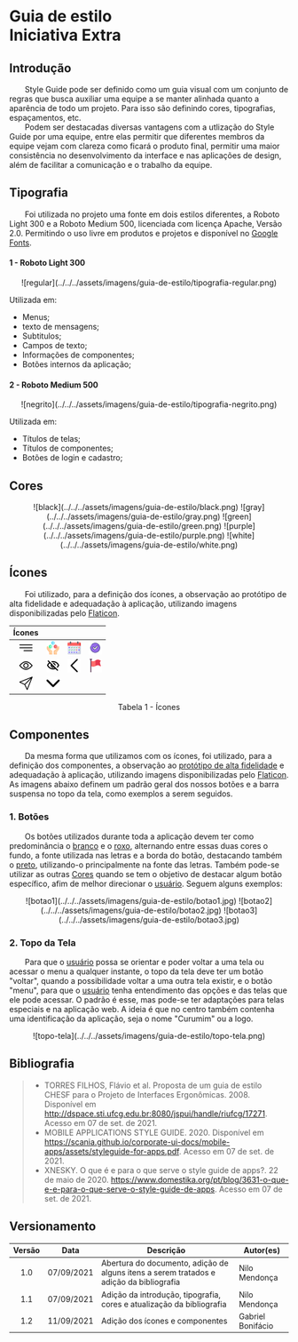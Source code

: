 # Guia de estilo <br> <span class="rotulo-extra">Iniciativa Extra</span>

## Introdução
&emsp;&emsp;Style Guide pode ser definido como um guia visual com um conjunto de regras que busca auxiliar uma equipe a se manter alinhada quanto a aparência de todo um projeto. Para isso são definindo cores, tipografias, espaçamentos, etc.<br>
&emsp;&emsp;Podem ser destacadas diversas vantagens com a utlização do Style Guide por uma equipe, entre elas permitir que diferentes membros da equipe vejam com clareza como ficará o produto final, permitir uma maior consistência no desenvolvimento da interface e nas aplicações de design, além de facilitar a comunicação e o trabalho da equipe.<br>

<!--## Logo -->

## Tipografia
&emsp;&emsp;Foi utilizada no projeto uma fonte em dois estilos diferentes, a Roboto Light 300 e a Roboto Medium 500, licenciada com licença Apache, Versão 2.0. Permitindo o uso livre em produtos e projetos e disponível no [Google Fonts](https://fonts.google.com/specimen/Roboto?preview.text=Curumim&preview.text_type=custom#standard-styles).

#### 1 - Roboto Light 300
<center>
	<span class="img-guia-de-estilo-tipografia">![regular](../../../assets/imagens/guia-de-estilo/tipografia-regular.png)</span>
</center>

Utilizada em:

- Menus;
- texto de mensagens;
- Subtitulos;
- Campos de texto;
- Informações de componentes;
- Botões internos da aplicação;

#### 2 - Roboto Medium 500
<center>
	<span class="img-guia-de-estilo-tipografia">![negrito](../../../assets/imagens/guia-de-estilo/tipografia-negrito.png)</span>
</center>

Utilizada em:

- Títulos de telas;
- Títulos de componentes;
- Botões de login e cadastro;

## Cores
<center>
	<span class="img-guia-de-estilo">![black](../../../assets/imagens/guia-de-estilo/black.png)</span>
	<span class="img-guia-de-estilo">![gray](../../../assets/imagens/guia-de-estilo/gray.png)</span>
	<span class="img-guia-de-estilo">![green](../../../assets/imagens/guia-de-estilo/green.png)</span>
	<span class="img-guia-de-estilo">![purple](../../../assets/imagens/guia-de-estilo/purple.png)</span>
	<span class="img-guia-de-estilo">![white](../../../assets/imagens/guia-de-estilo/white.png)</span>
</center>

## Ícones

&emsp;&emsp;Foi utilizado, para a definição dos ícones, a observação ao protótipo de alta fidelidade e adequadação à aplicação, utilizando imagens disponibilizadas pelo [Flaticon](https://www.flaticon.com/br/).

<center>
        
| Ícones | | | |
|:--:|:--:|:--:|:--:|
| <span class="img-guia-de-estilo">![menu](../../../assets/imagens/guia-de-estilo/menu.png) </span> | <span class="img-guia-de-estilo">![activity](../../../assets/imagens/guia-de-estilo/activity.png) </span> | <span class="img-guia-de-estilo">![schedule](../../../assets/imagens/guia-de-estilo/schedule.png) </span> | <span class="img-guia-de-estilo">![checklist](../../../assets/imagens/guia-de-estilo/checklist.png) </span> | 
| <span class="img-guia-de-estilo">![view](../../../assets/imagens/guia-de-estilo/view.png) </span> | <span class="img-guia-de-estilo">![eye-off](../../../assets/imagens/guia-de-estilo/eye-off.png) </span> | <span class="img-guia-de-estilo">![back](../../../assets/imagens/guia-de-estilo/back.png) </span> |  <span class="img-guia-de-estilo">![redflag](../../../assets/imagens/guia-de-estilo/red-flag.png) </span> | 
| <span class="img-guia-de-estilo">![send](../../../assets/imagens/guia-de-estilo/send.png) </span> | <span class="img-guia-de-estilo">![arrow-down](../../../assets/imagens/guia-de-estilo/arrow-down-sign-to-navigate.png) </span> | 

<figcaption>Tabela 1 - Ícones</figcaption>

</center>

## Componentes

&emsp;&emsp;Da mesma forma que utilizamos com os ícones, foi utilizado, para a definição dos componentes, a observação ao [protótipo de alta fidelidade](../../../base/requisitos/modelagem/lexicos/#lexico-prototipo-de-alta-fidelidade) e adequadação à aplicação, utilizando imagens disponibilizadas pelo [Flaticon](https://www.flaticon.com/br/). 
As imagens abaixo definem um padrão geral dos nossos botões e a barra suspensa no topo da tela, como exemplos a serem seguidos.

### 1. Botões

&emsp;&emsp;Os botões utilizados durante toda a aplicação devem ter como predominância o [branco](#Cores) e o [roxo](#Cores), alternando entre essas duas cores o fundo, a fonte utilizada nas letras e a borda do botão, destacando também o [preto](#Cores), utilizando-o principalmente na fonte das letras. Também pode-se utilizar as outras [Cores](#Cores) quando se tem o objetivo de destacar algum botão específico, afim de melhor direcionar o [usuário](../../../base/requisitos/modelagem/lexicos/#lexico-usuario). Seguem alguns exemplos:

<center>
	<span class="img-guia-de-estilo-botao">![botao1](../../../assets/imagens/guia-de-estilo/botao1.jpg)</span>
	<span class="img-guia-de-estilo-botao">![botao2](../../../assets/imagens/guia-de-estilo/botao2.jpg)</span>
	<span class="img-guia-de-estilo-botao">![botao3](../../../assets/imagens/guia-de-estilo/botao3.jpg)</span>
</center>

### 2. Topo da Tela

&emsp;&emsp;Para que o [usuário](../../../base/requisitos/modelagem/lexicos/#lexico-usuario) possa se orientar e poder voltar a uma tela ou acessar o menu a qualquer instante, o topo da tela deve ter um botão "voltar", quando a possibilidade voltar a uma outra tela existir, e o botão "menu", para que o [usuário](../../../base/requisitos/modelagem/lexicos/#lexico-usuario) tenha entendimento das opções e das telas que ele pode acessar. O padrão é esse, mas pode-se ter adaptações para telas especiais e na aplicação web. A ideia é que no centro também contenha uma identificação da aplicação, seja o nome "Curumim" ou a logo.

<center>
	<span class="img-guia-de-estilo-topo-tela">![topo-tela](../../../assets/imagens/guia-de-estilo/topo-tela.png)</span>
</center>

## Bibliografia
> - TORRES FILHOS, Flávio et al. Proposta de um guia de estilo CHESF para o Projeto de Interfaces Ergonômicas. 2008. Disponível em <http://dspace.sti.ufcg.edu.br:8080/jspui/handle/riufcg/17271>. Acesso em 07 de set. de 2021.
> - MOBILE APPLICATIONS STYLE GUIDE. 2020. Disponível em <https://scania.github.io/corporate-ui-docs/mobile-apps/assets/styleguide-for-apps.pdf>. Acesso em 07 de set. de 2021.
> - XNESKY. O que é e para o que serve o style guide de apps?. 22 de maio de 2020. <https://www.domestika.org/pt/blog/3631-o-que-e-e-para-o-que-serve-o-style-guide-de-apps>. Acesso em 07 de set. de 2021.

## Versionamento
| Versão | Data | Descrição | Autor(es) |
| :-: | -- | -- | -- |
| 1.0 | 07/09/2021 | Abertura do documento, adição de alguns itens a serem tratados e adição da bibliografia | Nilo Mendonça |
| 1.1 | 07/09/2021 | Adição da introdução, tipografia, cores e atualização da bibliografia | Nilo Mendonça |
| 1.2 | 11/09/2021 | Adição dos ícones e componentes | Gabriel Bonifácio |
